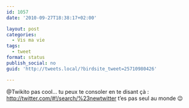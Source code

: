 ```yaml
---
id: 1057
date: '2010-09-27T18:38:17+02:00'

layout: post
categories:
  - Vis ma vie
tags:
  - tweet
format: status
publish_social: no
guid: 'http://tweets.local/?birdsite_tweet=25710980426'

---
```


@Twikito pas cool… tu peux te consoler en te disant çà : http://twitter.com/#!/search/%23newtwitter t’es pas seul au monde 😉